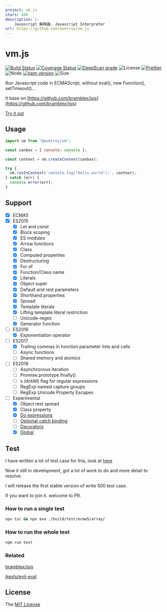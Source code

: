 ```yaml
---
project: vm.js
stars: 440
description: |-
    Javascript 解释器. Javascript Interpreter
url: https://github.com/axetroy/vm.js
---
```


# vm.js

[![Build Status](https://github.com/axetroy/vm.js/workflows/test/badge.svg)](https://github.com/axetroy/vm.js/actions)
[![Coverage Status](https://coveralls.io/repos/github/axetroy/vm.js/badge.svg?branch=master)](https://coveralls.io/github/axetroy/vm.js?branch=master)
[![DeepScan grade](https://deepscan.io/api/teams/5773/projects/7589/branches/79788/badge/grade.svg)](https://deepscan.io/dashboard#view=project&tid=5773&pid=7589&bid=79788)
![License](https://img.shields.io/badge/license-MIT-green.svg)
[![Prettier](https://img.shields.io/badge/Code%20Style-Prettier-green.svg)](https://github.com/prettier/prettier)
![Node](https://img.shields.io/badge/node-%3E=7.6-blue.svg?style=flat-square)
[![npm version](https://badge.fury.io/js/%40axetroy%2Fvm.svg)](https://badge.fury.io/js/%40axetroy%2Fvm)
![Size](https://github-size-badge.herokuapp.com/axetroy/vm.js.svg)

Run Javascript code in ECMAScript, without eval(), new Function(), setTimeout()...

It base on [https://github.com/bramblex/jsjs](https://github.com/bramblex/jsjs)

[Try it out](https://axetroy.github.io/vm.js)

## Usage

```javascript
import vm from "@axetroy/vm";

const sanbox = { console: console };

const context = vm.createContext(sanbox);

try {
  vm.runInContext(`console.log("Hello world");`, context);
} catch (err) {
  console.error(err);
}
```

## Support

- [x] ECMA5
- [x] ES2015
  - [x] Let and const
  - [x] Block scoping
  - [x] ES modules
  - [x] Arrow functions
  - [x] Class
  - [x] Computed properties
  - [x] Destructuring
  - [x] For of
  - [x] Function/Class name
  - [x] Literals
  - [x] Object super
  - [x] Default and rest parameters
  - [x] Shorthand properties
  - [x] Spread
  - [x] Template literals
  - [x] Lifting template literal restriction
  - [ ] Unicode-regex
  - [x] Generator function
- [ ] ES2016
  - [x] Exponentiation operator
- [ ] ES2017
  - [x] Trailing commas in function parameter lists and calls
  - [ ] Async functions
  - [ ] Shared memory and atomics
- [ ] ES2018
  - [ ] Asynchronous iteration
  - [ ] Promise.prototype.finally()
  - [ ] s (dotAll) flag for regular expressions
  - [ ] RegExp named capture groups
  - [ ] RegExp Unicode Property Escapes
- [ ] Experimental
  - [x] Object rest spread
  - [x] Class property
  - [x] [Do expressions](https://github.com/tc39/proposal-do-expressions)
  - [ ] [Optional catch binding](https://github.com/tc39/proposal-optional-catch-binding)
  - [ ] [Decorators](https://github.com/tc39/proposal-decorators)
  - [x] [Global](https://github.com/tc39/proposal-global)

## Test

I have written a lot of test case for this, look at [here](test)

Now it still in development, got a lot of work to do and more detail to resolve.

I will release the first stable version of write 500 test case.

If you want to join it. welcome to PR.

### How to run a single test

```bash
npx tsc && npx ava ./build/test/ecma5/array/
```

### How to run the whole test

```bash
npm run test
```

### Related

[bramblex/jsjs](https://github.com/bramblex/jsjs)

[jkeylu/evil-eval](https://github.com/jkeylu/evil-eval)

## License

The [MIT License](LICENSE)

